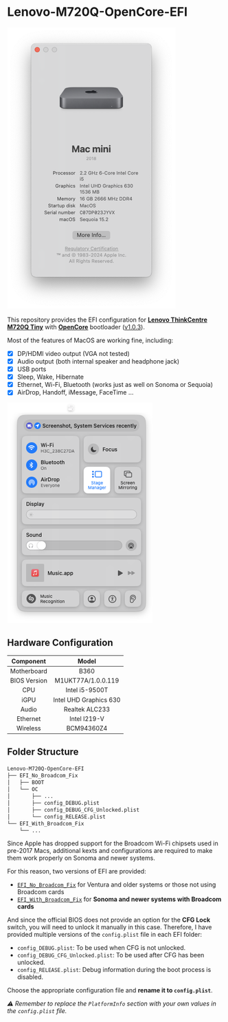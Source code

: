 # Lenovo-M720Q-OpenCore-EFI

![about_this_mac](./README.assets/about_this_mac.png)

This repository provides the EFI configuration for **[Lenovo ThinkCentre M720Q Tiny](https://www.lenovo.com/us/en/p/desktops/thinkcentre/m-series-tiny/thinkcentre-m720q/11tc1mtm72q)** with **[OpenCore](https://github.com/acidanthera/OpenCorePkg)** bootloader ([v1.0.3](https://github.com/acidanthera/OpenCorePkg/releases/tag/1.0.3)).

Most of the features of MacOS are working fine, including:

- [x] DP/HDMI video output (VGA not tested)
- [x] Audio output (both internal speaker and headphone jack)
- [x] USB ports
- [x] Sleep, Wake, Hibernate
- [x] Ethernet, Wi-Fi, Bluetooth (works just as well on Sonoma or Sequoia)
- [x] AirDrop, Handoff, iMessage, FaceTime ...

![control_center](./README.assets/control_center.png)

## Hardware Configuration

|  Component   |         Model          |
| :----------: | :--------------------: |
| Motherboard  |          B360          |
| BIOS Version |   M1UKT77A/1.0.0.119   |
|     CPU      |     Intel i5-9500T     |
|     iGPU     | Intel UHD Graphics 630 |
|    Audio     |     Realtek ALC233     |
|   Ethernet   |      Intel I219-V      |
|   Wireless   |       BCM94360Z4       |

## Folder Structure

```plaintext
Lenovo-M720Q-OpenCore-EFI
├── EFI_No_Broadcom_Fix
│   ├── BOOT
│   └── OC
│       ├── ...
│       ├── config_DEBUG.plist
│       ├── config_DEBUG_CFG_Unlocked.plist
│       └── config_RELEASE.plist
└── EFI_With_Broadcom_Fix
    └── ...
```

Since Apple has dropped support for the Broadcom Wi-Fi chipsets used in pre-2017 Macs, additional kexts and configurations are required to make them work properly on Sonoma and newer systems.

For this reason, two versions of EFI are provided:

- [`EFI_No_Broadcom_Fix`](./EFI_No_Broadcom_Fix) for Ventura and older systems or those not using Broadcom cards
- [`EFI_With_Broadcom_Fix`](./EFI_With_Broadcom_Fix) for **Sonoma and newer systems with Broadcom cards**

And since the official BIOS does not provide an option for the **CFG Lock** switch, you will need to unlock it manually in this case. Therefore, I have provided multiple versions of the `config.plist` file in each EFI folder:

- `config_DEBUG.plist`: To be used when CFG is not unlocked.
- `config_DEBUG_CFG_Unlocked.plist`: To be used after CFG has been unlocked.
- `config_RELEASE.plist`: Debug information during the boot process is disabled.

Choose the appropriate configuration file and **rename it to `config.plist`**.

*:warning: Remember to replace the `PlatformInfo` section with your own values in the `config.plist` file.*